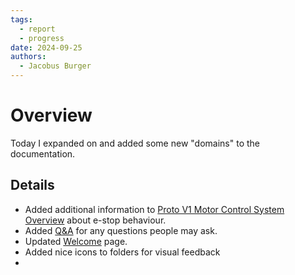 ```yaml
---
tags:
  - report
  - progress
date: 2024-09-25
authors:
  - Jacobus Burger
---
```


# Overview
Today I expanded on and added some new "domains" to the documentation.

## Details
- Added additional information to [Proto V1 Motor Control System Overview](Archive/Proto%20V1%20Motor%20Control%20System%20Overview.md) about e-stop behaviour.
- Added [Q&A](Resources/Q&A.md) for any questions people may ask.
- Updated [Welcome](Welcome.md) page.
- Added nice icons to folders for visual feedback
- 